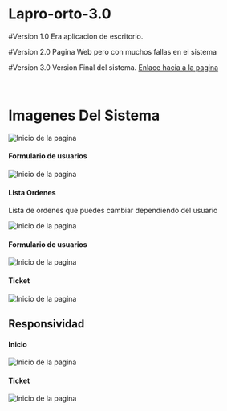 # Lapro-orto-3.0

#Version 1.0 Era aplicacion de escritorio.

#Version 2.0 Pagina Web pero con muchos fallas en el sistema

#Version 3.0 Version Final del sistema. 
<a href="http://www.lapro-orto.top.mx">Enlace hacia a la pagina</a>

<br/>

<h1>Imagenes Del Sistema</h1>

![Inicio de la pagina](../master/myFolder/inicio.png)

<h4>Formulario de usuarios</h4>

![Inicio de la pagina](../master/myFolder/FormularioUsuarios.png)

<h4>Lista Ordenes</h4>
<p>Lista de ordenes que puedes cambiar dependiendo del usuario</p>

![Inicio de la pagina](../master/myFolder/ordenes.png)

<h4>Formulario de usuarios</h4>

![Inicio de la pagina](../master/myFolder/inicio.png)

<h4>Ticket</h4>

![Inicio de la pagina](../master/myFolder/Ticket.png)


<h2>Responsividad</h2>

<h4>Inicio</h4>

![Inicio de la pagina](../master/myFolder/InicioResponsivo.png)

<h4>Ticket</h4>

![Inicio de la pagina](../master/myFolder/ticketResponsivo.png)